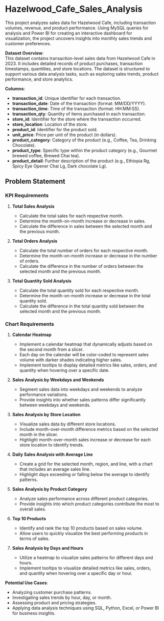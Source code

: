 # Hazelwood_Cafe_Sales_Analysis
This project analyzes sales data for Hazelwood Cafe, including transaction volumes, revenue, and product performance. Using MySQL queries for analysis and Power BI for creating an interactive dashboard for visualization, the project uncovers insights into monthly sales trends and customer preferences.

**Dataset Overview**:  
This dataset contains transaction-level sales data from Hazelwood Cafe in 2023. It includes detailed records of product purchases, transaction timestamps, quantities, and store locations. The dataset is structured to support various data analysis tasks, such as exploring sales trends, product performance, and store analytics.

**Columns**:
- **transaction_id**: Unique identifier for each transaction.
- **transaction_date**: Date of the transaction (format: MM/DD/YYYY).
- **transaction_time**: Time of the transaction (format: HH:MM:SS).
- **transaction_qty**: Quantity of items purchased in each transaction.
- **store_id**: Identifier for the store where the transaction occurred.
- **store_location**: Location of the store.
- **product_id**: Identifier for the product sold.
- **unit_price**: Price per unit of the product (in dollars).
- **product_category**: Category of the product (e.g., Coffee, Tea, Drinking Chocolate).
- **product_type**: Specific type within the product category (e.g., Gourmet brewed coffee, Brewed Chai tea).
- **product_detail**: Further description of the product (e.g., Ethiopia Rg, Spicy Eye Opener Chai Lg, Dark chocolate Lg).


## Problem Statement

### KPI Requirements

1. **Total Sales Analysis**
   - Calculate the total sales for each respective month.
   - Determine the month-on-month increase or decrease in sales.
   - Calculate the difference in sales between the selected month and the previous month.

2. **Total Orders Analysis**
   - Calculate the total number of orders for each respective month.
   - Determine the month-on-month increase or decrease in the number of orders.
   - Calculate the difference in the number of orders between the selected month and the previous month.

3. **Total Quantity Sold Analysis**
   - Calculate the total quantity sold for each respective month.
   - Determine the month-on-month increase or decrease in the total quantity sold.
   - Calculate the difference in the total quantity sold between the selected month and the previous month.

### Chart Requirements

1. **Calendar Heatmap**
   - Implement a calendar heatmap that dynamically adjusts based on the second month from a slicer.
   - Each day on the calendar will be color-coded to represent sales volume with darker shades indicating higher sales.
   - Implement tooltips to display detailed metrics like sales, orders, and quantity when hovering over a specific date.

2. **Sales Analysis by Weekdays and Weekends**
   - Segment sales data into weekdays and weekends to analyze performance variations.
   - Provide insights into whether sales patterns differ significantly between weekdays and weekends.

3. **Sales Analysis by Store Location**
   - Visualize sales data by different store locations.
   - Include month-over-month difference metrics based on the selected month in the slicer.
   - Highlight month-over-month sales increase or decrease for each store location to identify trends.

4. **Daily Sales Analysis with Average Line**
   - Create a grid for the selected month, region, and line, with a chart that includes an average sales line.
   - Highlight days exceeding or falling below the average to identify patterns.

5. **Sales Analysis by Product Category**
   - Analyze sales performance across different product categories.
   - Provide insights into which product categories contribute the most to overall sales.

6. **Top 10 Products**
   - Identify and rank the top 10 products based on sales volume.
   - Allow users to quickly visualize the best performing products in terms of sales.

7. **Sales Analysis by Days and Hours**
   - Utilize a heatmap to visualize sales patterns for different days and hours.
   - Implement tooltips to visualize detailed metrics like sales, orders, and quantity when hovering over a specific day or hour.

**Potential Use Cases**:
- Analyzing customer purchase patterns.
- Investigating sales trends by hour, day, or month.
- Assessing product and pricing strategies.
- Applying data analysis techniques using SQL, Python, Excel, or Power BI for business insights.

